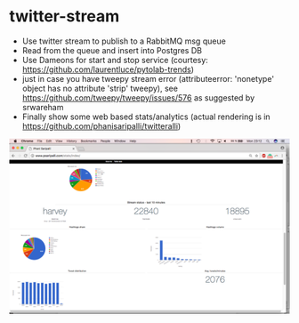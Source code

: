 # twitter-stream

- Use twitter stream to publish to a RabbitMQ msg queue
- Read from the queue and insert into Postgres DB
- Use Dameons for start and stop service (courtesy: https://github.com/laurentluce/pytolab-trends)
- just in case you have tweepy stream error (attributeerror: 'nonetype' object has no attribute 'strip' tweepy), see https://github.com/tweepy/tweepy/issues/576 as suggested by srwareham 
- Finally show some web based stats/analytics (actual rendering is in https://github.com/phanisaripalli/twitteralli)

![Twitter stats](https://github.com/phanisaripalli/twitter-stream/blob/master/twitter-stats.png)
